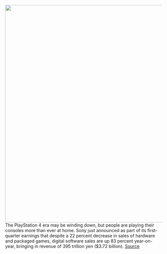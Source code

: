 <img src='https://cdn.vox-cdn.com/thumbor/Wbm5Askg7cvxIPYR0YFdvYKH4fA=/0x0:2040x1360/1200x800/filters:focal(1294x512:1620x838)/cdn.vox-cdn.com/uploads/chorus_image/image/67152481/akrales_161108_1261_A_0092.0.0.jpg' width='700px' /><br/>
The PlayStation 4 era may be winding down, but people are playing their consoles more than ever at home. Sony just announced as part of its first-quarter earnings that despite a 22 percent decrease in sales of hardware and packaged games, digital software sales are up 83 percent year-on-year, bringing in revenue of 395 trillion yen ($3.72 billion).
<a href='https://www.theverge.com/2020/8/4/21353786/sony-ps4-sales-q1-earnings-2020'> Source <a/>